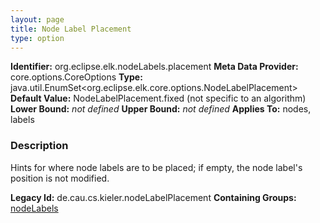 ```yaml
---
layout: page
title: Node Label Placement
type: option
---
```


**Identifier:** org.eclipse.elk.nodeLabels.placement
**Meta Data Provider:** core.options.CoreOptions
**Type:** java.util.EnumSet&lt;org.eclipse.elk.core.options.NodeLabelPlacement&gt;
**Default Value:**  NodeLabelPlacement.fixed  (not specific to an algorithm)
**Lower Bound:** *not defined*
**Upper Bound:** *not defined*
**Applies To:** nodes, labels

### Description
Hints for where node labels are to be placed; if empty, the node label's position is not modified.

**Legacy Id:** de.cau.cs.kieler.nodeLabelPlacement
**Containing Groups:** [nodeLabels](org-eclipse-elk-nodeLabels)

